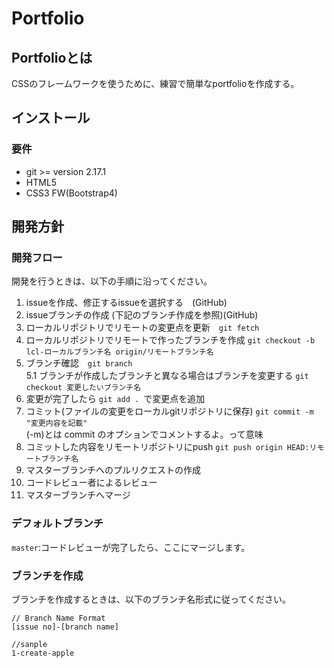 # Portfolio

## Portfolioとは
CSSのフレームワークを使うために、練習で簡単なportfolioを作成する。

## インストール

### 要件
 - git >= version 2.17.1
 - HTML5
 - CSS3 FW(Bootstrap4)


## 開発方針

### 開発フロー
開発を行うときは、以下の手順に沿ってください。
1. issueを作成、修正するissueを選択する　(GitHub)
1. issueブランチの作成 (下記のブランチ作成を参照)(GitHub)
1. ローカルリポジトリでリモートの変更点を更新　`git fetch`
1. ローカルリポジトリでリモートで作ったブランチを作成 `git checkout -b lcl-ローカルブランチ名 origin/リモートブランチ名`
1. ブランチ確認　`git branch`<br>
5.1 ブランチが作成したブランチと異なる場合はブランチを変更する `git checkout 変更したいブランチ名`
1. 変更が完了したら `git add . `で変更点を追加
1. コミット(ファイルの変更をローカルgitリポジトリに保存) `git commit -m "変更内容を記載"`<br>
(-m)とは commit のオプションでコメントするよ。って意味
1. コミットした内容をリモートリポジトリにpush `git push origin HEAD:リモートブランチ名`
1. マスターブランチへのプルリクエストの作成
1. コードレビュー者によるレビュー
1. マスターブランチへマージ

### デフォルトブランチ
`master`:コードレビューが完了したら、ここにマージします。


### ブランチを作成
ブランチを作成するときは、以下のブランチ名形式に従ってください。

```
// Branch Name Format
[issue no]-[branch name]

//sanple
1-create-apple
```


